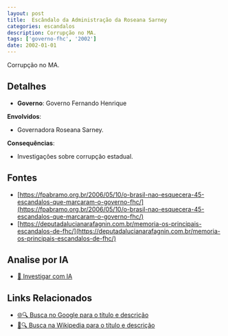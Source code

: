 ```yaml
---
layout: post
title:  Escândalo da Administração da Roseana Sarney
categories: escandalos
description: Corrupção no MA.
tags: ['governo-fhc', '2002']
date: 2002-01-01
---
```


Corrupção no MA.

## Detalhes
- **Governo**: Governo Fernando Henrique

**Envolvidos**:
- Governadora Roseana Sarney.


**Consequências**:
- Investigações sobre corrupção estadual.


## Fontes
- [https://fpabramo.org.br/2006/05/10/o-brasil-nao-esquecera-45-escandalos-que-marcaram-o-governo-fhc/](https://fpabramo.org.br/2006/05/10/o-brasil-nao-esquecera-45-escandalos-que-marcaram-o-governo-fhc/)
- [https://deputadalucianarafagnin.com.br/memoria-os-principais-escandalos-de-fhc/](https://deputadalucianarafagnin.com.br/memoria-os-principais-escandalos-de-fhc/)


## Analise por IA
- [🤖 Investigar com IA](https://www.perplexity.ai/search?q=Esc%C3%A2ndalo%20da%20Administra%C3%A7%C3%A3o%20da%20Roseana%20Sarney%20Corrup%C3%A7%C3%A3o%20no%20MA.%20Governo%20Fernando%20Henrique)

## Links Relacionados
- [🌐🔍 Busca no Google para o título e descrição](https://www.google.com/search?q=Esc%C3%A2ndalo%20da%20Administra%C3%A7%C3%A3o%20da%20Roseana%20Sarney%20Corrup%C3%A7%C3%A3o%20no%20MA.%20Governo%20Fernando%20Henrique)
- [📖🔍 Busca na Wikipedia para o título e descrição](https://pt.wikipedia.org/w/index.php?search=Esc%C3%A2ndalo%20da%20Administra%C3%A7%C3%A3o%20da%20Roseana%20Sarney%20Corrup%C3%A7%C3%A3o%20no%20MA.%20Governo%20Fernando%20Henrique)

